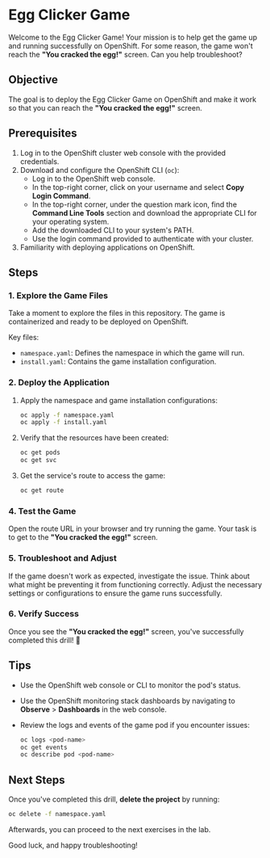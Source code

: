 # Egg Clicker Game

Welcome to the Egg Clicker Game! Your mission is to help get the game up and running successfully on OpenShift. For some reason, the game won't reach the **"You cracked the egg!"** screen. Can you help troubleshoot?

## Objective
The goal is to deploy the Egg Clicker Game on OpenShift and make it work so that you can reach the **"You cracked the egg!"** screen.

## Prerequisites
1. Log in to the OpenShift cluster web console with the provided credentials.
2. Download and configure the OpenShift CLI (`oc`):
   - Log in to the OpenShift web console.
   - In the top-right corner, click on your username and select **Copy Login Command**.
   - In the top-right corner, under the question mark icon, find the **Command Line Tools** section and download the appropriate CLI for your operating system.
   - Add the downloaded CLI to your system's PATH.
   - Use the login command provided to authenticate with your cluster.
3. Familiarity with deploying applications on OpenShift.

## Steps

### 1. Explore the Game Files
Take a moment to explore the files in this repository. The game is containerized and ready to be deployed on OpenShift.

Key files:
- `namespace.yaml`: Defines the namespace in which the game will run.
- `install.yaml`: Contains the game installation configuration.

### 2. Deploy the Application
1. Apply the namespace and game installation configurations:

    ```bash
    oc apply -f namespace.yaml
    oc apply -f install.yaml
    ```

2. Verify that the resources have been created:

    ```bash
    oc get pods
    oc get svc
    ```

3. Get the service's route to access the game:

    ```bash
    oc get route
    ```

### 4. Test the Game
Open the route URL in your browser and try running the game. Your task is to get to the **"You cracked the egg!"** screen. 

### 5. Troubleshoot and Adjust
If the game doesn't work as expected, investigate the issue. Think about what might be preventing it from functioning correctly. Adjust the necessary settings or configurations to ensure the game runs successfully.

### 6. Verify Success
Once you see the **"You cracked the egg!"** screen, you've successfully completed this drill! 🎉

## Tips
- Use the OpenShift web console or CLI to monitor the pod's status.
- Use the OpenShift monitoring stack dashboards by navigating to **Observe** > **Dashboards** in the web console.
- Review the logs and events of the game pod if you encounter issues:

    ```bash
    oc logs <pod-name>
    oc get events
    oc describe pod <pod-name>
    ```

## Next Steps
Once you've completed this drill, **delete the project** by running:

```bash
oc delete -f namespace.yaml
```

Afterwards, you can proceed to the next exercises in the lab.

Good luck, and happy troubleshooting!
